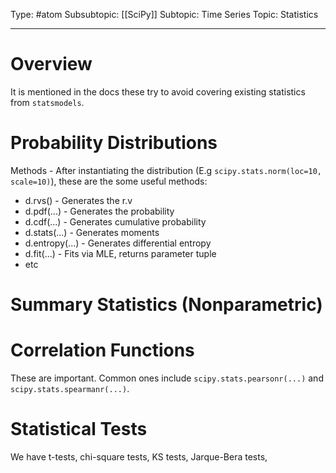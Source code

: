 Type: #atom
Subsubtopic: [[SciPy]]
Subtopic: Time Series
Topic: Statistics

----
# Overview

It is mentioned in the docs these try to avoid covering existing statistics from `statsmodels`.

# Probability Distributions

Methods - After instantiating the distribution (E.g `scipy.stats.norm(loc=10, scale=10)`), these are the some useful methods:

* d.rvs() - Generates the r.v
* d.pdf(...) - Generates the probability
* d.cdf(...) - Generates cumulative probability
* d.stats(...) - Generates moments
* d.entropy(...) - Generates differential entropy
* d.fit(...) - Fits via MLE, returns parameter tuple
* etc

# Summary Statistics (Nonparametric)

# Correlation Functions

These are important. Common ones include `scipy.stats.pearsonr(...)` and `scipy.stats.spearmanr(...)`.

# Statistical Tests

We have t-tests, chi-square tests, KS tests, Jarque-Bera tests, 